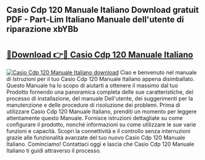 ## Casio Cdp 120 Manuale Italiano Download gratuit PDF - Part-Lim Italiano Manuale dell'utente di riparazione xbYBb

# <h2><a href="http://dfb3kpm.blite.top/?on=Casio+Cdp+120+Manuale+Italiano">🔗Download 👉🔴 Casio Cdp 120 Manuale Italiano</a></h2>

[![Casio Cdp 120 Manuale Italiano download](https://i.imgur.com/lujVjoI.png)](http://dfb3kpm.blite.top/?on=Casio+Cdp+120+Manuale+Italiano)
Ciao e benvenuto nel manuale di Istruzioni per il tuo Casio Cdp 120 Manuale Italiano appena disimballato. Questo Manuale ha lo scopo di aiutarti a ottenere il massimo dal tuo Prodotto fornendo una panoramica completa delle sue caratteristiche, del processo di installazione, del manuale Dell'utente, dei suggerimenti per la manutenzione e delle procedure di risoluzione dei problemi. Prima di utilizzare Casio Cdp 120 Manuale Italiano, prenditi un momento per leggere attentamente questo Manuale. Fornisce istruzioni dettagliate su come configurare il prodotto, nonché informazioni su come utilizzare le sue varie funzioni e capacità. Scopri la connettività e il controllo senza interruzioni grazie alle funzionalità avanzate del tuo nuovo Casio Cdp 120 Manuale Italiano. Cominciamo! Contattaci oggi e lascia che Casio Cdp 120 Manuale Italiano ti guidi attraverso il processo.
